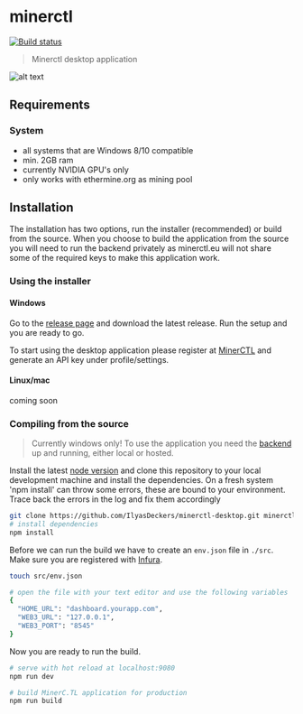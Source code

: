# minerctl
[![Build status](https://ci.appveyor.com/api/projects/status/u5gdsuift0axccr8/branch/master?svg=true)](https://ci.appveyor.com/project/IlyasDeckers/minerctl-desktop/branch/master)

> Minerctl desktop application

![alt text](https://s3.eu-central-1.amazonaws.com/minerctldownloads/Capture_cropped.png "https://minerctl.eu")

## Requirements
### System
- all systems that are Windows 8/10 compatible
- min. 2GB ram
- currently NVIDIA GPU's only
- only works with ethermine.org as mining pool

## Installation
The installation has two options, run the installer (recommended) or build from the source. When you choose to build the application from the source you will need to run the backend privately as minerctl.eu will not share some of the required keys to make this application work.

### Using the installer
#### Windows
Go to the [release page](https://github.com/IlyasDeckers/minerctl-desktop/releases) and download the latest release. Run the setup and you are ready to go.

To start using the desktop application please register at [MinerCTL](https://minerctl.eu) and generate an API key under profile/settings.

#### Linux/mac
coming soon

### Compiling from the source
> Currently windows only! To use the application you need the [backend](https://github.com/IlyasDeckers/minerctl-backend) up and running, either local or hosted.

Install the latest [node version](https://nodejs.org/en/) and clone this repository to your local development machine and install the dependencies. On a fresh system 'npm install' can throw some errors, these are bound to your environment. Trace back the errors in the log and fix them accordingly

``` bash
git clone https://github.com/IlyasDeckers/minerctl-desktop.git minerctl-desktop
# install dependencies
npm install
```
Before we can run the build we have to create an `env.json` file in `./src`. Make sure you are registered with [Infura](https://infura.io/).

``` bash
touch src/env.json

# open the file with your text editor and use the following variables
{
  "HOME_URL": "dashboard.yourapp.com",
  "WEB3_URL": "127.0.0.1",
  "WEB3_PORT": "8545"
}
```
Now you are ready to run the build.

``` bash
# serve with hot reload at localhost:9080
npm run dev

# build MinerC.TL application for production
npm run build
```
